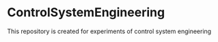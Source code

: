 # ControlSystemEngineering
This repository is created for experiments of control system engineering
